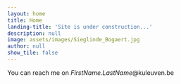 ```yaml
---
layout: home
title: Home
landing-title: 'Site is under construction...'
description: null
image: assets/images/Sieglinde_Bogaert.jpg
author: null
show_tile: false
---
```


You can reach me on <i>FirstName</i>.<i>LastName</i>@kuleuven.be
